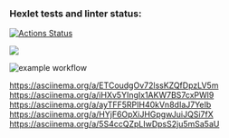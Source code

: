 ### Hexlet tests and linter status:

[![Actions Status](https://github.com/Tailiya/frontend-project-lvl1/workflows/hexlet-check/badge.svg)](https://github.com/Tailiya/frontend-project-lvl1/actions)

<a href="https://codeclimate.com/github/codeclimate/codeclimate/maintainability"><img src="https://api.codeclimate.com/v1/badges/a99a88d28ad37a79dbf6/maintainability" /></a>

![example workflow](https://github.com/Tailiya/frontend-project-lvl1/actions/workflows/make-lint.yml/badge.svg)

https://asciinema.org/a/ETCoudgOv72lssKZQfDpzLV5m
https://asciinema.org/a/iHXv5YIngIx1AKW7BS7cxPWl9
https://asciinema.org/a/ayTFF5RPIH40kVn8dIaJ7YeIb
https://asciinema.org/a/HYjF6OpXiJHGpgwJuiJQSi7fX
https://asciinema.org/a/5S4ccQZpLIwDpsS2ju5mSa5aU
